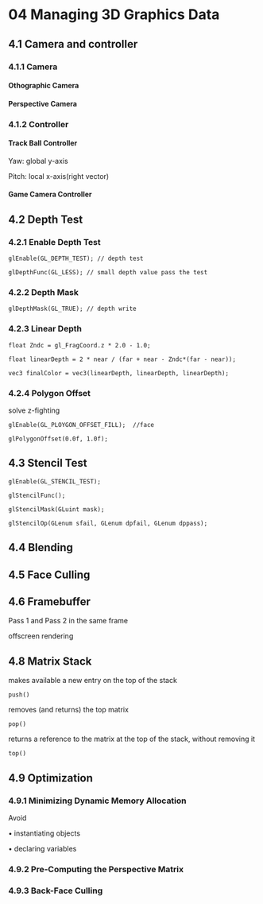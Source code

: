 # 04 Managing 3D Graphics Data

## 4.1 Camera and controller

### 4.1.1 Camera
#### Othographic Camera

#### Perspective Camera

### 4.1.2 Controller
#### Track Ball Controller

Yaw: global y-axis

Pitch: local x-axis(right vector)

#### Game Camera Controller


## 4.2 Depth Test

### 4.2.1 Enable Depth Test
```
glEnable(GL_DEPTH_TEST); // depth test

glDepthFunc(GL_LESS); // small depth value pass the test
```

### 4.2.2 Depth Mask

```
glDepthMask(GL_TRUE); // depth write
```

### 4.2.3 Linear Depth

```
float Zndc = gl_FragCoord.z * 2.0 - 1.0;

float linearDepth = 2 * near / (far + near - Zndc*(far - near));

vec3 finalColor = vec3(linearDepth, linearDepth, linearDepth);
```

### 4.2.4 Polygon Offset

solve z-fighting 

```
glEnable(GL_PLOYGON_OFFSET_FILL);  //face

glPolygonOffset(0.0f, 1.0f);

```

## 4.3 Stencil Test

```
glEnable(GL_STENCIL_TEST);

glStencilFunc();

glStencilMask(GLuint mask);

glStencilOp(GLenum sfail, GLenum dpfail, GLenum dppass);

```


## 4.4 Blending


## 4.5 Face Culling


## 4.6 Framebuffer

Pass 1 and Pass 2 in the same frame

offscreen rendering

## 4.8 Matrix Stack

makes available a new entry on the top of the stack
```
push()
```
removes (and returns) the top matrix
```
pop()
```
returns a reference to the matrix at the top of the stack, without removing it
```
top()
```



## 4.9 Optimization
### 4.9.1 Minimizing Dynamic Memory Allocation

Avoid 

• instantiating objects

• declaring variables

### 4.9.2 Pre-Computing the Perspective Matrix

### 4.9.3 Back-Face Culling
